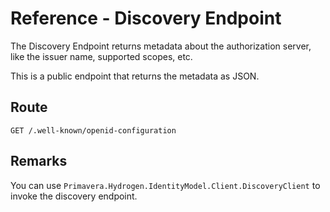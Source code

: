 # Reference - Discovery Endpoint

The Discovery Endpoint returns metadata about the authorization server, like the issuer name, supported scopes, etc.

This is a public endpoint that returns the metadata as JSON.

## Route

`GET /.well-known/openid-configuration`

## Remarks

You can use `Primavera.Hydrogen.IdentityModel.Client.DiscoveryClient` to invoke the discovery endpoint.